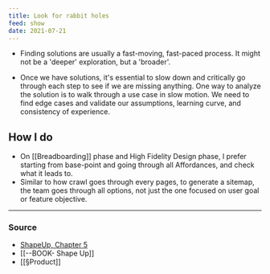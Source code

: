 ```yaml
---
title: Look for rabbit holes
feed: show
date: 2021-07-21
---
```


- Finding solutions are usually a fast-moving, fast-paced process. It might not be a 'deeper' exploration, but a 'broader'. 

- Once we have solutions, it's essential to slow down and critically go through each step to see if we are missing anything. One way to analyze the solution is to walk through a use case in slow motion. We need to find edge cases and validate our assumptions, learning curve, and consistency of experience. 

## How I do 
- On [[Breadboarding]] phase and High Fidelity Design phase, I prefer starting from base-point and going through all Affordances, and check what it leads to. 
- Similar to how crawl goes through every pages, to generate a sitemap, the team goes through all options, not just the one focused on user goal or feature objective.

--- 
### Source
- [ShapeUp, Chapter 5](https://basecamp.com/shapeup/1.4-chapter-05)
- [[--BOOK- Shape Up]]
- [[§Product]]